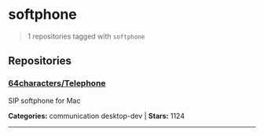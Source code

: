 # softphone

> 1 repositories tagged with `softphone`

## Repositories

### [64characters/Telephone](https://github.com/64characters/Telephone)

SIP softphone for Mac

**Categories:** communication desktop-dev  | **Stars:** 1124

---

